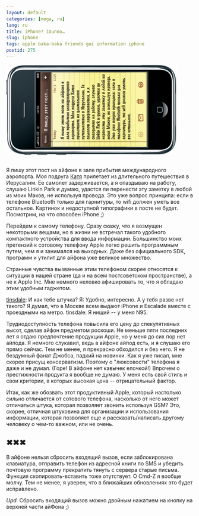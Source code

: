 ```yaml
---
layout: default
categories: [mega, ru]
lang: ru
title: iPhone? iDunno…
slug: iphone
tags: apple baka-baka friends gui information iphone 
postid: 275
---
```

<img src='/o_O/iphone/iphone.jpg' alt='iPhone iNote' style="padding-bottom: 15px;"  width="460" height="242"/>

Я пишу этот пост на айфоне в зале прибытия международного аэропорта. Моя подруга <a href="http://katikzhook.livejournal.com/">Катя</a> прилетает из длительного путешествия в Иерусалим. Ее самолет задерживается, а я опаздываю на работу, слушаю Linkin Park и думаю, удастся ли перенести эту заметку в любой из моих Маков, не используя провода. Это уже вопрос принципа: если в телефоне Bluetooth только для гарнитуры, то wifi должен уметь все остальное. Картинок и недоступной типографики в посте не будет. Посмотрим, на что способен iPhone ;)
<!--more-->
Перейдем к самому телефону. Сразу скажу, что я возмущен некоторыми вещами, но в жизни не встречал такого удобного компактного устройства для ввода информации. Большинство моих претензий к сотовому телефону Apple легко решить программным путем, чем я и занимался на выходных. Даже без официального SDK, программ и утилит для айфона уже великое множество.

Странные чувства вызванные этим телефоном скорее относятся к ситуации в нашей стране (да и на всем постсоветском пространстве), а не к Apple Inc. Мне немного неловко афишировать то, что я обладаю этим удобным гаджетом.

<a href="http://tinsdale.livejournal.com/">tinsdale</a>: И как тебе штучка?
Я: Удобно, интересно. А у тебя разве нет такого? Я думал, что в Москве всем выдают iPhone и Escalade вместе с проездными на метро.
tinsdale: Я нищий -- у меня N95.

Труднодоступность телефона повысила его цену до спекулятивных высот, сделав айфон предметом роскоши. Не меньше пяти последних лет я отдаю предпочтение продукции Apple, но у меня до сих пор нет айпода. Я немного слукавил, ведь в айфоне айпод есть, и я слушаю его прямо сейчас. Тем не менее, я прекрасно обходился и без него. Я не бездумный фанат Джобса, падкий на новинки. Как я уже писал, мне скорее присущ консерватизм. Поэтому о "люксовости" телефона я даже и не думал. (Горе! В айфоне нет кавычек елочкой!) Впрочем о престижности продукта я вообще не думаю. У меня есть свой стиль и свои критерии, в которых высокая цена -- отрицательный фактор.

Итак, как же обозвать этот продуктивный Apple, который настолько сильно отличается от сотового телефона, насколько от него может отличаться штука, которая позволяет звонить используя GSM? Это, скорее, отличная штуковина для организации и использования информации, которая позволяет еще и рассказать/написать другому человеку о чем-то важном, или не очень.



## ✖✖✖


В айфоне нельзя сбросить входящий вызов, если заблокирована клавиатура, отправить телефон из адресной книги по SMS и убедить почтовую программу прекратить тянуть с сервера старые письма. Функция скопировать-вставить тоже отутствует. О Cmd-Z я вообще молчу. Тем не менее, я уверен, что в ближайших обновлениях это будет исправлено.

<i>Upd.</i> Сбросить входящий вызов можно двойным нажатием на кнопку на верхней части айФона ;)
